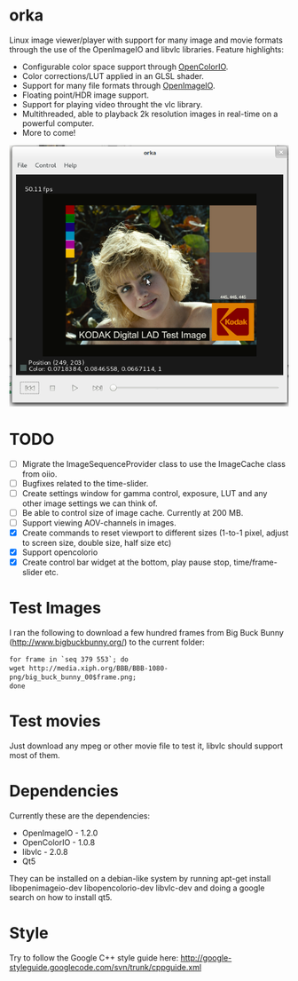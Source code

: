 orka
====

Linux image viewer/player with support for many image and movie formats through the use of the OpenImageIO and libvlc libraries.
Feature highlights:
- Configurable color space support through [OpenColorIO](http://opencolorio.org/).
- Color corrections/LUT applied in an GLSL shader.
- Support for many file formats through [OpenImageIO](http://openimageio.org/).
- Floating point/HDR image support.
- Support for playing video throught the vlc library.
- Multithreaded, able to playback 2k resolution images in real-time on a powerful computer.
- More to come!

![Screenshot](orka_screenshot.png)

TODO
====
- [ ] Migrate the ImageSequenceProvider class to use the ImageCache class from oiio.
- [ ] Bugfixes related to the time-slider.
- [ ] Create settings window for gamma control, exposure, LUT and any other image settings we can think of.
- [ ] Be able to control size of image cache. Currently at 200 MB.
- [ ] Support viewing AOV-channels in images.
- [x] Create commands to reset viewport to different sizes (1-to-1 pixel, adjust to screen size, double size, half size etc)
- [x] Support opencolorio
- [x] Create control bar widget at the bottom, play pause stop, time/frame-slider etc.

Test Images
====
I ran the following to download a few hundred frames from Big Buck Bunny (http://www.bigbuckbunny.org/) to the current folder:
```
for frame in `seq 379 553`; do 
wget http://media.xiph.org/BBB/BBB-1080-png/big_buck_bunny_00$frame.png; 
done
```

Test movies
====
Just download any mpeg or other movie file to test it, libvlc should support most of them.

Dependencies
====
Currently these are the dependencies:
- OpenImageIO - 1.2.0
- OpenColorIO - 1.0.8
- libvlc - 2.0.8
- Qt5

They can be installed on a debian-like system by running
apt-get install libopenimageio-dev libopencolorio-dev libvlc-dev
and
doing a google search on how to install qt5.

Style
====
Try to follow the Google C++ style guide here:
http://google-styleguide.googlecode.com/svn/trunk/cppguide.xml
